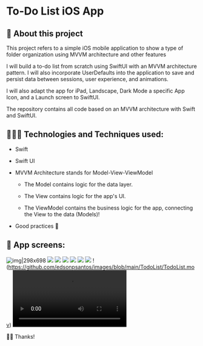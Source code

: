 # To-Do List iOS App

## 📱 About this project
This project refers to a simple iOS mobile application to show a type of folder organization using MVVM architecture and other features

I will build a to-do list from scratch using SwiftUI with an MVVM architecture pattern. I will also incorporate UserDefaults into the application to save and persist data between sessions, user experience, and animations. 

I will also adapt the app for iPad, Landscape, Dark Mode a specific App Icon, and a Launch screen to SwiftUI.

The repository contains all code based on an MVVM architecture with Swift and SwiftUI.

##  👨🏽‍💻 Technologies and Techniques used:
* Swift
* Swift UI
* MVVM Architecture stands for Model-View-ViewModel
  
   - The Model contains logic for the data layer.
  
   - The View contains logic for the app's UI.
  
   - The ViewModel contains the business logic for the app, connecting the View to the data (Models)!
  
* Good practices 🚀

  
##  📱 App screens:

![img|298x698](https://github.com/edsonpsantos/images/blob/main/TodoList/Splash.png)
![](https://github.com/edsonpsantos/images/blob/main/TodoList/Home.png)
![](https://github.com/edsonpsantos/images/blob/main/TodoList/AddItem.png)
![](https://github.com/edsonpsantos/images/blob/main/TodoList/List.png)
![](https://github.com/edsonpsantos/images/blob/main/TodoList/Edit.png)
![](https://github.com/edsonpsantos/images/blob/main/TodoList/Done.png)
![](https://github.com/edsonpsantos/images/blob/main/TodoList/Delete.png)
!(https://github.com/edsonpsantos/images/blob/main/TodoList/TodoList.mov)
![](https://github.com/edsonpsantos/images/blob/main/TodoList/TodoList.mov)


🙏🏽 Thanks! 
